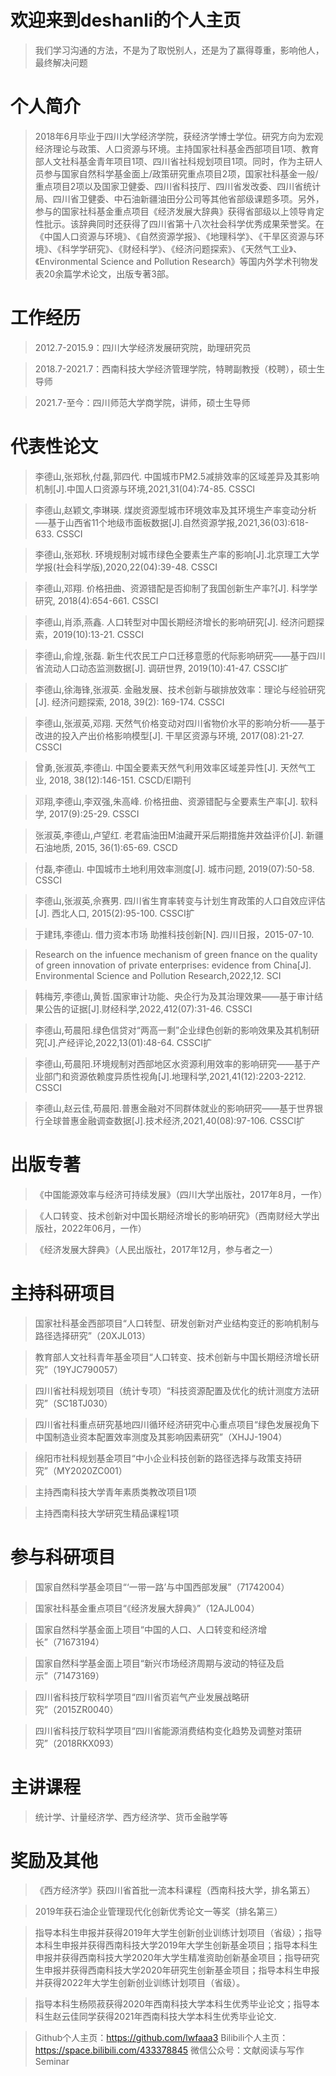 # 欢迎来到deshanli的个人主页

>  我们学习沟通的方法，不是为了取悦别人，还是为了赢得尊重，影响他人，最终解决问题


# 个人简介
> 2018年6月毕业于四川大学经济学院，获经济学博士学位。研究方向为宏观经济理论与政策、人口资源与环境。主持国家社科基金西部项目1项、教育部人文社科基金青年项目1项、四川省社科规划项目1项。同时，作为主研人员参与国家自然科学基金面上/政策研究重点项目2项，国家社科基金一般/重点项目2项以及国家卫健委、四川省科技厅、四川省发改委、四川省统计局、四川省卫健委、中石油新疆油田分公司等其他省部级课题多项。另外，参与的国家社科基金重点项目《经济发展大辞典》获得省部级以上领导肯定性批示。该辞典同时还获得了四川省第十八次社会科学优秀成果荣誉奖。在《中国人口资源与环境》、《自然资源学报》、《地理科学》、《干旱区资源与环境》、《科学学研究》、《财经科学》、《经济问题探索》、《天然气工业》、《Environmental Science and Pollution Research》等国内外学术刊物发表20余篇学术论文，出版专著3部。

# 工作经历
> 2012.7-2015.9：四川大学经济发展研究院，助理研究员

> 2018.7-2021.7：西南科技大学经济管理学院，特聘副教授（校聘），硕士生导师

> 2021.7-至今：四川师范大学商学院，讲师，硕士生导师

# 代表性论文
> 李德山,张郑秋,付磊,郭四代. 中国城市PM2.5减排效率的区域差异及其影响机制[J].中国人口资源与环境,2021,31(04):74-85. CSSCI

> 李德山,赵颖文,李琳瑛. 煤炭资源型城市环境效率及其环境生产率变动分析──基于山西省11个地级市面板数据[J].自然资源学报,2021,36(03):618-633. CSSCI

> 李德山,张郑秋. 环境规制对城市绿色全要素生产率的影响[J].北京理工大学学报(社会科学版),2020,22(04):39-48. CSSCI

> 李德山,邓翔. 价格扭曲、资源错配是否抑制了我国创新生产率?[J]. 科学学研究, 2018(4):654-661. CSSCI

> 李德山,肖添,燕鑫. 人口转型对中国长期经济增长的影响研究[J]. 经济问题探索，2019(10):13-21. CSSCI

> 李德山,俞煌,张磊. 新生代农民工户口迁移意愿的代际影响研究——基于四川省流动人口动态监测数据[J]. 调研世界, 2019(10):41-47. CSSCI扩

> 李德山,徐海锋,张淑英. 金融发展、技术创新与碳排放效率：理论与经验研究[J]. 经济问题探索, 2018, 39(2): 169-174. CSSCI

> 李德山,张淑英,邓翔. 天然气价格变动对四川省物价水平的影响分析——基于改进的投入产出价格影响模型[J]. 干旱区资源与环境, 2017(08):21-27. CSSCI

> 曾勇,张淑英,李德山. 中国全要素天然气利用效率区域差异性[J]. 天然气工业, 2018, 38(12):146-151. CSCD/EI期刊

> 邓翔,李德山,李双强,朱高峰. 价格扭曲、资源错配与全要素生产率[J]. 软科学, 2017(9):25-29. CSSCI

> 张淑英,李德山,卢望红. 老君庙油田M油藏开采后期措施井效益评价[J]. 新疆石油地质, 2015, 36(1):65-69. CSCD 

> 付磊,李德山. 中国城市土地利用效率测度[J]. 城市问题, 2019(07):50-58. CSSCI

> 李德山,张淑英,佘赛男. 四川省生育率转变与计划生育政策的人口自效应评估[J]. 西北人口, 2015(2):95-100. CSSCI扩

> 于建玮,李德山. 借力资本市场 助推科技创新[N]. 四川日报，2015-07-10.

> Research on the infuence mechanism of green fnance on the quality of green innovation of private enterprises: evidence from China[J]. Environmental Science and Pollution Research,2022,12. SCI

> 韩梅芳,李德山,黄哲.国家审计功能、央企行为及其治理效果——基于审计结果公告的证据[J].财经科学,2022,412(07):31-46. CSSCI

> 李德山,苟晨阳.绿色信贷对“两高一剩”企业绿色创新的影响效果及其机制研究[J].产经评论,2022,13(01):48-64. CSSCI扩

> 李德山,苟晨阳.环境规制对西部地区水资源利用效率的影响研究——基于产业部门和资源依赖度异质性视角[J].地理科学,2021,41(12):2203-2212. CSSCI

> 李德山,赵云佳,苟晨阳.普惠金融对不同群体就业的影响研究——基于世界银行全球普惠金融调查数据[J].技术经济,2021,40(08):97-106. CSSCI扩

# 出版专著
> 《中国能源效率与经济可持续发展》（四川大学出版社，2017年8月，一作）

> 《人口转变、技术创新对中国长期经济增长的影响研究》（西南财经大学出版社，2022年06月，一作）

> 《经济发展大辞典》（人民出版社，2017年12月，参与者之一）

# 主持科研项目
> 国家社科基金西部项目“人口转型、研发创新对产业结构变迁的影响机制与路径选择研究”（20XJL013）

> 教育部人文社科青年基金项目“人口转变、技术创新与中国长期经济增长研究”（19YJC790057）

> 四川省社科规划项目（统计专项）“科技资源配置及优化的统计测度方法研究”（SC18TJ030）

> 四川省社科重点研究基地四川循环经济研究中心重点项目“绿色发展视角下中国制造业资本配置效率测度及其影响因素研究”（XHJJ-1904）

> 绵阳市社科规划基金项目“中小企业科技创新的路径选择与政策支持研究”（MY2020ZC001）

> 主持西南科技大学青年素质类教改项目1项

> 主持西南科技大学研究生精品课程1项

# 参与科研项目
> 国家自然科学基金项目“‘一带一路’与中国西部发展”（71742004）

> 国家社科基金重点项目“《经济发展大辞典》”（12AJL004）

> 国家自然科学基金面上项目“中国的人口、人口转变和经济增长”（71673194）

> 国家自然科学基金面上项目“新兴市场经济周期与波动的特征及启示”（71473169）

> 四川省科技厅软科学项目“四川省页岩气产业发展战略研究”（2015ZR0040）

> 四川省科技厅软科学项目“四川省能源消费结构变化趋势及调整对策研究”（2018RKX093）

# 主讲课程
> 统计学、计量经济学、西方经济学、货币金融学等

# 奖励及其他
> 《西方经济学》获四川省首批一流本科课程（西南科技大学，排名第五）

> 2019年获石油企业管理现代化创新优秀论文一等奖（排名第三）

> 指导本科生申报并获得2019年大学生创新创业训练计划项目（省级）；指导本科生申报并获得西南科技大学2019年大学生创新基金项目；指导本科生申报并获得西南科技大学2020年大学生精准资助创新基金项目；指导研究生申报并获得西南科技大学2020年研究生创新基金项目；指导本科生申报并获得2022年大学生创新创业训练计划项目（省级）。

> 指导本科生杨陨菽获得2020年西南科技大学本科生优秀毕业论文；指导本科生赵云佳同学获得2021年西南科技大学本科生优秀毕业论文.

> Github个人主页：https://github.com/lwfaaa3
> Bilibili个人主页：https://space.bilibili.com/433378845
> 微信公众号：文献阅读与写作Seminar
